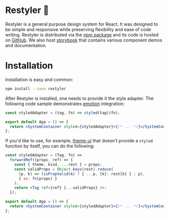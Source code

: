 # Restyler 🎨

Restyler is a general purpose design system for React. It was designed to be simple and responsive while preserving flexibility and ease of code writing. Restyler is distributed via the [npm package](https://www.npmjs.com/restyler) and its code is hosted on [GitHub](https://github.com/albnnc/restyler). We also host [storybook](https://albnnc.github.io/restyler) that contains various component demos and documentation.

# Installation

Installation is easy and common:

```sh
npm install --save restyler
```

After Restyler is installed, one needs to provide it the style adapter. The following code sample demonstrates [emotion](https://emotion.sh) integration:

```jsx
const styledAdapter = (tag, fn) => styled(tag)(fn);

export default App = () => {
  return <SystemContainer styled={styledAdapter}>{/* ... */}</SystemContainer>;
};
```

If you'd like to use, for example, [theme-ui](https://theme-ui.com/) that doesn't provide a `styled` function by itself, you can do the following:

```jsx
const styledAdapter = (Tag, fn) =>
  forwardRef((props, ref) => {
    const { theme, kind, ...rest } = props;
    const validProps = Object.keys(rest).reduce(
      (p, k) => (isPropValid(k) ? { ...p, [k]: rest[k] } : p),
      { sx: fn(props) }
    );
    return <Tag ref={ref} {...validProps} />;
  });

export default App = () => {
  return <SystemContainer styled={styledAdapter}>{/* ... */}</SystemContainer>;
};
```
